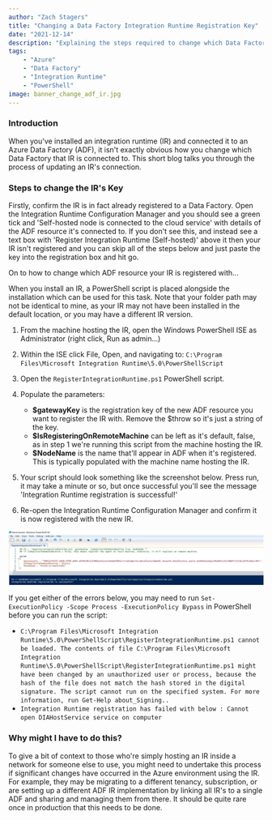 ```yaml
---
author: "Zach Stagers"
title: "Changing a Data Factory Integration Runtime Registration Key"
date: "2021-12-14"
description: "Explaining the steps required to change which Data Factory an Integration Runtime is registered with."
tags: 
    - "Azure"
    - "Data Factory"
    - "Integration Runtime"
    - "PowerShell"
image: banner_change_adf_ir.jpg
---
```


### Introduction

When you've installed an integration runtime (IR) and connected it to an Azure Data Factory (ADF), it isn't exactly obvious how you change which Data Factory that IR is connected to. This short blog talks you through the process of updating an IR's connection.

### Steps to change the IR's Key

Firstly, confirm the IR is in fact already registered to a Data Factory. Open the Integration Runtime Configuration Manager and you should see a green tick and 'Self-hosted node is connected to the cloud service' with details of the ADF resource it's connected to. If you don't see this, and instead see a text box with 'Register Integration Runtime (Self-hosted)' above it then your IR isn't registered and you can skip all of the steps below and just paste the key into the registration box and hit go.

On to how to change which ADF resource your IR is registered with...

When you install an IR, a PowerShell script is placed alongside the installation which can be used for this task. Note that your folder path may not be identical to mine, as your IR may not have been installed in the default location, or you may have a different IR version.

1. From the machine hosting the IR, open the Windows PowerShell ISE as Administrator (right click, Run as admin...)

2. Within the ISE click File, Open, and navigating to: `C:\Program Files\Microsoft Integration Runtime\5.0\PowerShellScript`

3. Open the `RegisterIntegrationRuntime.ps1` PowerShell script.

4. Populate the parameters:
    * **$gatewayKey** is the registration key of the new ADF resource you want to register the IR with. Remove the $throw so it's just a string of the key.
    * **$IsRegisteringOnRemoteMachine** can be left as it's default, false, as in step 1 we're running this script from the machine hosting the IR.
    * **$NodeName** is the name that'll appear in ADF when it's registered. This is typically populated with the machine name hosting the IR.

5. Your script should look something like the screenshot below. Press run, it may take a minute or so, but once successful you'll see the message 'Integration Runtime registration is successful!'

6. Re-open the Integration Runtime Configuration Manager and confirm it is now registered with the new IR.

![RegisterIntegrationRuntime.ps1 parameters and success message.](powershell_adf_integration_runtime_change.jpg)

If you get either of the errors below, you may need to run `Set-ExecutionPolicy -Scope Process -ExecutionPolicy Bypass` in PowerShell before you can run the script:
* `C:\Program Files\Microsoft Integration Runtime\5.0\PowerShellScript\RegisterIntegrationRuntime.ps1 cannot be loaded. The contents of file C:\Program Files\Microsoft Integration Runtime\5.0\PowerShellScript\RegisterIntegrationRuntime.ps1 might have been changed by an unauthorized user or process, because the hash of the file does not match the hash stored in the digital signature. The script cannot run on the specified system. For more information, run Get-Help about_Signing..` 
* `Integration Runtime registration has failed with below : Cannot open DIAHostService service on computer`

### Why might I have to do this?

To give a bit of context to those who're simply hosting an IR inside a network for someone else to use, you might need to undertake this process if significant changes have occurred in the Azure environment using the IR. For example, they may be migrating to a different tenancy, subscription, or are setting up a different ADF IR implementation by linking all IR's to a single ADF and sharing and managing them from there. It should be quite rare once in production that this needs to be done.